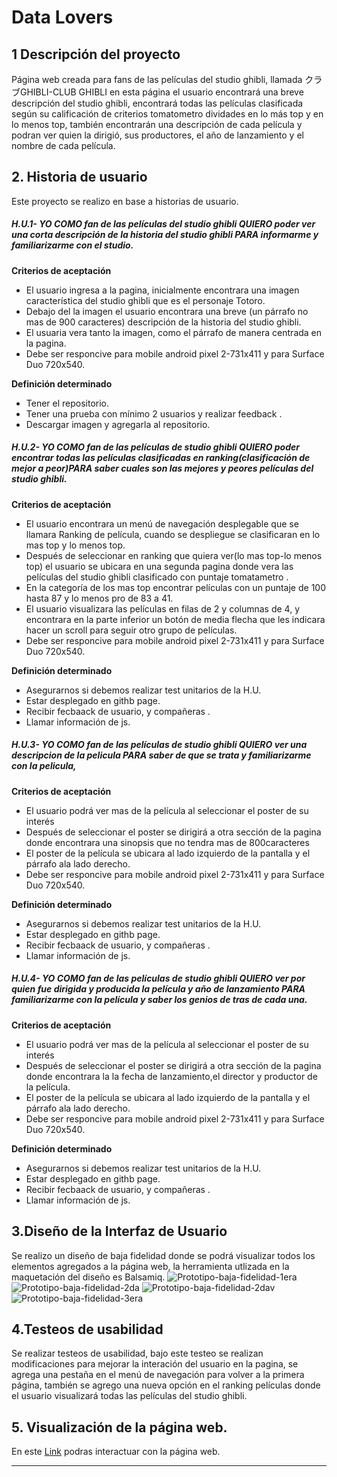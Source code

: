 # Data Lovers

## 1 Descripción del proyecto

Página web creada para fans de las películas del studio ghibli, llamada クラブGHIBLI-CLUB GHIBLI en esta página el usuario encontrará una breve descripción del studio ghibli, encontrará todas las películas clasificada según su calificación de criterios tomatometro dividades en lo más top y en lo menos top, también encontrarán una descripción de cada película y podran ver quien la dirigió, sus productores, el año de lanzamiento y el nombre de cada película. 

## 2. Historia de usuario

Este proyecto se realizo en base a historias de usuario.

##### H.U.1- YO COMO fan de las películas del studio ghibli QUIERO poder ver una corta descripción de la historia del studio ghibli PARA informarme y familiarizarme con el studio.

**Criterios de aceptación**

- El usuario ingresa a la pagina, inicialmente encontrara una imagen característica del  studio ghibli que es el personaje Totoro.
- Debajo del la imagen el usuario encontrara una breve (un párrafo no mas de  900 caracteres) descripción de la historia del studio ghibli.
- El usuaria vera tanto la imagen, como el párrafo de manera centrada en la pagina.
- Debe ser responcive  para mobile android  pixel 2-731x411 y para Surface Duo 720x540.

**Definición determinado**

- Tener el repositorio.
- Tener una prueba con mínimo 2 usuarios y realizar feedback .
- Descargar imagen y agregarla al repositorio.

##### H.U.2- YO COMO fan de las películas de studio ghibli QUIERO poder encontrar todas las películas clasificadas en ranking(clasificación de mejor a peor)PARA saber cuales son las mejores y peores películas del studio ghibli.

**Criterios de aceptación**

- El usuario encontrara un menú de navegación desplegable que se llamara Ranking de película, cuando se despliegue se clasificaran en lo mas top y lo menos top.
- Después de seleccionar en ranking que quiera ver(lo mas top-lo menos top) el usuario se ubicara en una segunda pagina donde vera las películas del studio ghibli  clasificado con puntaje tomatametro .
- En la categoría de los mas top encontrar películas con un puntaje de 100 hasta 87 y lo menos pro de 83 a 41.
- El usuario visualizara las películas en filas de 2 y columnas de 4, y encontrara en la parte inferior un botón de media flecha que les indicara hacer un scroll para seguir otro grupo de películas.
- Debe ser responcive  para mobile android  pixel 2-731x411 y para Surface Duo 720x540.

**Definición determinado**

- Asegurarnos si debemos realizar test unitarios de la H.U.
- Estar desplegado en githb page.
- Recibir fecbaack de usuario, y compañeras .
- Llamar información de js.

##### H.U.3- YO COMO fan de las películas de studio ghibli QUIERO ver una descripcion de la pelicula PARA saber de que se trata y familiarizarme con la pelicula,

**Criterios de aceptación**

- El usuario podrá ver mas de la película al seleccionar el poster de su interés 
- Después de seleccionar el poster se dirigirá a otra sección de la pagina donde encontrara una sinopsis que no tendra mas de 800caracteres 
- El poster  de la película se ubicara al lado izquierdo de la pantalla y el párrafo ala lado derecho.
- Debe ser responcive  para mobile android  pixel 2-731x411 y para Surface Duo 720x540.

**Definición determinado**

- Asegurarnos si debemos realizar test unitarios de la H.U.
- Estar desplegado en githb page.
- Recibir fecbaack de usuario, y compañeras .
- Llamar información de js.

##### H.U.4- YO COMO fan de las películas de studio ghibli QUIERO ver por quien fue dirigida y producida la película y año de lanzamiento PARA familiarizarme con la película y saber los genios de tras de cada una.

**Criterios de aceptación**

- El usuario podrá ver mas de la película al seleccionar el poster de su interés 
- Después de seleccionar el poster se dirigirá a otra sección de la pagina donde encontrara la la fecha de lanzamiento,el director y productor de la película.
- El poster  de la película se ubicara al lado izquierdo de la pantalla y el párrafo ala lado derecho.
- Debe ser responcive  para mobile android  pixel 2-731x411 y para Surface Duo 720x540.

**Definición determinado**

- Asegurarnos si debemos realizar test unitarios de la H.U.
- Estar desplegado en githb page.
- Recibir fecbaack de usuario, y compañeras .
- Llamar información de js.

## 3.Diseño de la Interfaz de Usuario

Se realizo un diseño de baja fidelidad donde se podrá visualizar todos los elementos agregados a la página web, la herramienta utlizada en la maquetación del diseño es Balsamiq.
![Prototipo-baja-fidelidad-1era](https://github.com/Lusaenz/BOG003-data-lovers/blob/main/src/imag/Prototipo-1era-pagina.png)
![Prototipo-baja-fidelidad-2da](https://github.com/Lusaenz/BOG003-data-lovers/blob/main/src/imag/Prototipo-2da-pagi.png)
![Prototipo-baja-fidelidad-2dav](https://github.com/Lusaenz/BOG003-data-lovers/blob/main/src/imag/Prototipo-2da-pagina.png)
![Prototipo-baja-fidelidad-3era](https://github.com/Lusaenz/BOG003-data-lovers/blob/main/src/imag/Prototipo-3ra-pagina..png)


## 4.Testeos de usabilidad

Se realizar testeos de usabilidad, bajo este testeo se realizan modificaciones para mejorar la interación del usuario en la pagina, se agrega una pestaña en el menú de navegación para volver a la primera página, también se agrego una nueva opción en el ranking películas donde el usuario visualizará todas las películas del studio ghibli.

## 5. Visualización de la página web.
En este [Link](https://lusaenz.github.io/BOG003-data-lovers/src/#) podras interactuar con la página web.

***






